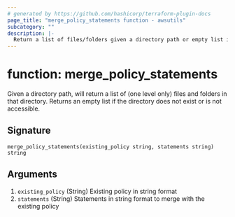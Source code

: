 ```yaml
---
# generated by https://github.com/hashicorp/terraform-plugin-docs
page_title: "merge_policy_statements function - awsutils"
subcategory: ""
description: |-
  Return a list of files/folders given a directory path or empty list if there are any errors
---
```


# function: merge_policy_statements

Given a directory path, will return a list of (one level only) files and folders in that directory. Returns an empty list if the directory does not exist or is not accessible.



## Signature

<!-- signature generated by tfplugindocs -->
```text
merge_policy_statements(existing_policy string, statements string) string
```

## Arguments

<!-- arguments generated by tfplugindocs -->
1. `existing_policy` (String) Existing policy in string format
1. `statements` (String) Statements in string format to merge with the existing policy
